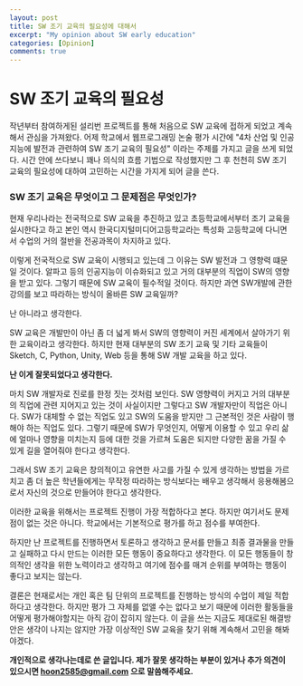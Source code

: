 ```yaml
---
layout: post
title: SW 조기 교육의 필요성에 대해서
excerpt: "My opinion about SW early education"
categories: [Opinion]
comments: true
---
```


# SW 조기 교육의 필요성

작년부터 참여하게된 설리번 프로젝트를 통해 처음으로 SW 교육에 접하게 되었고 계속해서 관심을 가져왔다. 어제 학교에서 웹프로그래밍 논술 평가 시간에 "4차 산업 및 인공지능에 발전과 관련하여 SW 조기 교육의 필요성" 이라는 주제를 가지고 글을 쓰게 되었다. 시간 안에 쓰다보니 꽤나 의식의 흐름 기법으로 작성했지만 그 후 천천히 SW 조기 교육의 필요성에 대하여 고민하는 시간을 가지게 되어 글을 쓴다.

### SW 조기 교육은 무엇이고 그 문제점은 무엇인가?

현재 우리나라는 전국적으로 SW 교육을 추진하고 있고 초등학교에서부터 조기 교육을 실시한다고 하고 본인 역시 한국디지털미디어고등학교라는 특성화 고등학교에 다니면서 수업의 거의 절반을 전공과목이 차지하고 있다.

이렇게 전국적으로 SW 교육이 시행되고 있는데 그 이유는 SW 발전과 그 영향력 떄문일 것이다. 알파고 등의 인공지능이 이슈화되고 있고 거의 대부분의 직업이 SW의 영향을 받고 있다. 그렇기 때문에 SW 교육이 필수적일 것이다. 하지만 과연 SW개발에 관한 강의를 보고 따라하는 방식이 올바른 SW 교육일까?

난 아니라고 생각한다.

SW 교육은 개발만이 아닌 좀 더 넓게 봐서 SW의 영향력이 커진 세계에서 살아가기 위한 교육이라고 생각한다. 하지만 현재 대부분의 SW 조기 교육 및 기타 교육들이 Sketch, C, Python, Unity, Web 등을 통해 SW 개발 교육을 하고 있다.

__난 이게 잘못되었다고 생각한다.__

마치 SW 개발자로 진로를 한정 짓는 것처럼 보인다.  SW 영향력이 커지고 거의 대부분의 직업에 관련 지어지고 있는 것이 사실이지만 그렇다고 SW 개발자만이 직업은 아니다. SW가 대체할 수 없는 직업도 있고 SW의 도움을 받지만 그 근본적인 것은 사람이 행해야 하는 직업도 있다. 그렇기 때문에 SW가 무엇인지, 어떻게 이용할 수 있고 우리 삶에 얼마나 영향을 미치는지 등에 대한 것을 가르쳐 도움은 되지만 다양한 꿈을 가질 수 있게 길을 열어줘야 한다고 생각한다. 

그래서 SW 조기 교육은 창의적이고 유연한 사고를 가질 수 있게 생각하는 방법을 가르치고 좀 더 높은 학년들에게는 무작정 따라하는 방식보다는 배우고 생각해서 응용해봄으로서 자신의 것으로 만들어야 한다고 생각한다.

이러한 교육을 위해서는 프로젝트 진행이 가장 적합하다고 본다. 하지만 여기서도 문제점이 없는 것은 아니다. 학교에서는 기본적으로 평가를 하고 점수를 부여한다.

하지만 난 프로젝트를 진행하면서 토론하고 생각하고 문서를 만들고 최종 결과물을 만들고 실패하고 다시 만드는 이러한 모든 행동이 중요하다고 생각한다. 이 모든 행동들이 창의적인 생각을 위한 노력이라고 생각하고 여기에 점수를 매겨 순위를 부여하는 행동이 좋다고 보지는 않는다. 

결론은 현재로서는 개인 혹은 팀 단위의 프로젝트를 진행하는 방식의 수업이 제일 적합하다고 생각한다. 하지만 평가 그 자체를 없앨 수는 없다고 보기 때문에 이러한 활동들을 어떻게 평가해야할지는 아직 감이 잡히지 않는다. 이 글을 쓰는 지금도 제대로된 해결방안은 생각이 나지는 않지만 가장 이상적인 SW 교육을 찾기 위해 계속해서 고민을 해봐야겠다.

__개인적으로 생각나는데로 쓴 글입니다. 제가 잘못 생각하는 부분이 있거나 추가 의견이 있으시면 hoon2585@gmail.com 으로 말씀해주세요.__